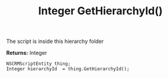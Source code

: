 ﻿---
uid: crmscript_ref_NSCRMScriptEntity_GetHierarchyId
title: Integer GetHierarchyId()
intellisense: NSCRMScriptEntity.GetHierarchyId
keywords: NSCRMScriptEntity, GetHierarchyId
so.topic: reference
---

The script is inside this hierarchy folder

**Returns:** Integer


```crmscript
NSCRMScriptEntity thing;
Integer hierarchyId  = thing.GetHierarchyId();
```


